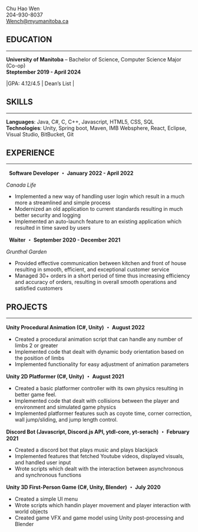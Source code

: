 Chu Hao Wen  
204-930-8037  
Wench@myumanitoba.ca   

## EDUCATION
---
**University of Manitoba** – Bachelor of Science, Computer   Science Major (Co-op)  
 **Steptember 2019 - April 2024**


  |GPA: 4.12/4.5 | Dean’s List | 

## SKILLS
---
**Languages**: Java, C#, C, C++, Javascript, HTML5, CSS, SQL  
**Technologies**: Unity, Spring boot, Maven, IMB Websphere, React, Eclipse, Visual Studio, BitBucket, Git 

## EXPERIENCE
---
&nbsp; **Software Developer**	 **・** **January 2022 - April 2022**



_Canada Life_  

- Implemented a new way of handling user login which result in a much more a streamlined and simple process
- Modernized an old application to current standards resulting in much better security and logging
- Implemented an auto-launch feature to an existing application which resulted in time saved by users   

&nbsp; **Waiter**	**・** **September 2020 - December 2021**


_Grunthal Garden_  

- Provided effective communication between kitchen and front of house resulting in smooth, efficient, and exceptional customer service
- Managed 30+ orders in a short period of time thus increasing efficiency and accuracy of orders, resulting in overall smooth operations and satisfied customers

## PROJECTS
---
**Unity Procedural Animation (C#, Unity)** **・** **August 2022** 

- Created a procedural animation script that can handle any number of limbs 2 or greater
- Implemented code that dealt with dynamic body orientation based on the position of limbs
- Implemented functionality for easy adjustment of animation parameters 

**Unity 2D Platformer (C#, Unity)**	**・** **August 2021**

- Created a basic platformer controller with its own physics resulting in better game feel.
- Implemented code that dealt with collisions between the player and environment and simulated game physics 
- Implemented platformer features such as coyote time, corner correction, wall jump/sliding, and jump length control.

**Discord Bot (Javascript, Discord.js API, ytdl-core, yt-serach)** **・**  **February 2021**

- Created a discord bot that plays music and plays blackjack
- Implemented features that fetched Youtube videos, displayed visuals, and handled user input
- Wrote scripts which dealt with the interaction between asynchronous and synchronous functions

 **Unity 3D First-Person Game (C#, Unity, Blender)** **・** **July 2020**

                                                             
- Created a simple UI menu
- Wrote scripts which handin player movement and player interaction with world objects
- Created game VFX and game model using Unity post-processing and Blender